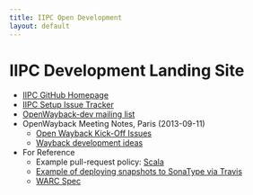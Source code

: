```yaml
---
title: IIPC Open Development
layout: default
---
```


IIPC Development Landing Site
=============================

* [IIPC GitHub Homepage](https://github.com/iipc)
* [IIPC Setup Issue Tracker](https://github.com/iipc/iipc.github.io/issues)
* [OpenWayback-dev mailing list](https://groups.google.com/forum/#!forum/open-wayback-dev)
* OpenWayback Meeting Notes, Paris (2013-09-11)
    * [Open Wayback Kick-Off Issues](https://docs.google.com/spreadsheet/ccc?key=0AsZzGhlaygesdE05cW9NZER3dF9nTjVxM1d2YVNrTGc#gid=0)
    * [Wayback development ideas](https://docs.google.com/document/d/1bAsTD0gpouSjNZ71ggQnsmnZC9mUsaw-s7hlVTXQewc/edit#)
* For Reference
    * Example pull-request policy: [Scala](http://docs.scala-lang.org/scala/pull-request-policy.html)
    * [Example of deploying snapshots to SonaType via Travis](http://blog.xeiam.com/2013/05/configure-travis-ci-to-deploy-snapshots.html)
    * [WARC Spec](http://bibnum.bnf.fr/warc/WARC_ISO_28500_version1_latestdraft.pdf)

